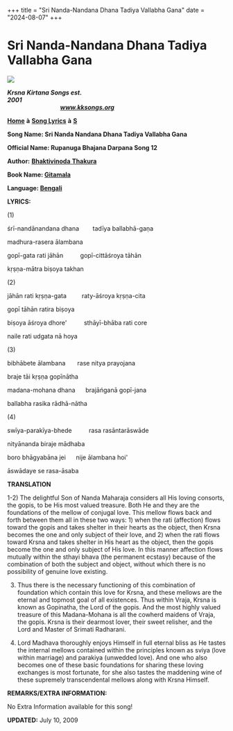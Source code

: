 +++
title = "Sri Nanda-Nandana Dhana Tadiya Vallabha Gana"
date = "2024-08-07"
+++

# Sri Nanda-Nandana Dhana Tadiya Vallabha Gana
**[![](http://kksongs.org/image_files/image002.jpg)](http://kksongs.org/)**

**_Krsna_** **_Kirtana Songs est. 2001_**                                                                                                                                                      **_www.kksongs.org_**

**[Home](http://kksongs.org/)** **à** **[Song Lyrics](http://kksongs.org/lyrics.html)** **à** **[S](http://kksongs.org/songs/song_s.html)**

**Song Name: Sri Nanda Nandana Dhana Tadiya Vallabha Gana**

**Official Name: Rupanuga Bhajana Darpana Song 12**

**Author:** [**Bhaktivinoda** **Thakura**](http://kksongs.org/authors/list/bhaktivinoda.html)

**Book Name: [Gitamala](http://kksongs.org/authors/gitamala.html)**

**Language: [Bengali](http://kksongs.org/language/list/bengali.html)**

**LYRICS:**

(1)

śrī-nandānandana dhana        tadīya ballabhā-gaṇa

madhura-rasera ālambana

gopī-gata rati jāhān          gopī-cittāśroya tāhān

kṛṣṇa-mātra biṣoya takhan

(2)

jāhān rati kṛṣṇa-gata         raty-āśroya kṛṣṇa-cita

gopī tāhān ratira biṣoya

biṣoya āśroya dhore'          sthāyī-bhāba rati core

naile rati udgata nā hoya

(3)

bibhābete ālambana       rase nitya prayojana

braje tāi kṛṣṇa gopīnātha

madana-mohana dhana      brajāńganā gopī-jana

ballabha rasika rādhā-nātha

(4)

swīya-parakīya-bhede          rasa rasāntarāswāde

nityānanda biraje mādhaba

boro bhāgyabāna jei      nije ālambana hoi'

āswādaye se rasa-āsaba

**TRANSLATION**

1-2) The delightful Son of Nanda Maharaja considers all His loving consorts, the gopis, to be His most valued treasure. Both He and they are the foundations of the mellow of conjugal love. This mellow flows back and forth between them all in these two ways: 1) when the rati (affection) flows toward the gopis and takes shelter in their hearts as the object, then Krsna becomes the one and only subject of their love, and 2) when the rati flows toward Krsna and takes shelter in His heart as the object, then the gopis become the one and only subject of His love. In this manner affection flows mutually within the sthayi bhava (the permanent ecstasy) because of the combination of both the subject and object, without which there is no possibility of genuine love existing.

3) Thus there is the necessary functioning of this combination of foundation which contain this love for Krsna, and these mellows are the eternal and topmost goal of all existences. Thus within Vraja, Krsna is known as Gopinatha, the Lord of the gopis. And the most highly valued treasure of this Madana-Mohana is all the cowherd maidens of Vraja, the gopis. Krsna is their dearmost lover, their sweet relisher, and the Lord and Master of Srimati Radharani.

4) Lord Madhava thoroughly enjoys Himself in full eternal bliss as He tastes the internal mellows contained within the principles known as sviya (love within marriage) and parakiya (unwedded love). And one who also becomes one of these basic foundations for sharing these loving exchanges is most fortunate, for she also tastes the maddening wine of these supremely transcendental mellows along with Krsna Himself.

**REMARKS/EXTRA INFORMATION:**

No Extra Information available for this song!

**UPDATED:** July 10, 2009